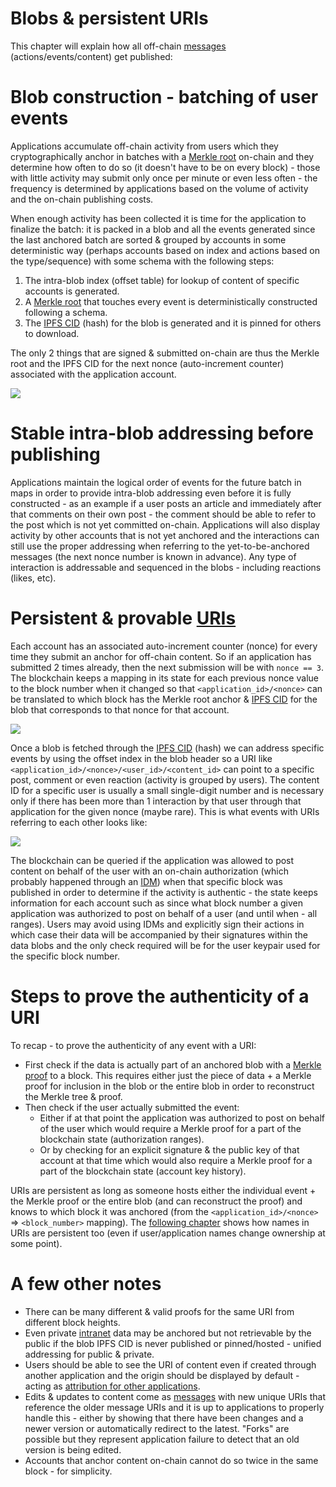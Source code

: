 # Blobs & persistent URIs

This chapter will explain how all off-chain [messages](messages.md) (actions/events/content) get published:

<!-- toc -->

# Blob construction - batching of user events

Applications accumulate off-chain activity from users which they cryptographically anchor in batches with a [Merkle root](https://en.wikipedia.org/wiki/Merkle_tree) on-chain and they determine how often to do so (it doesn't have to be on every block) - those with little activity may submit only once per minute or even less often - the frequency is determined by applications based on the volume of activity and the on-chain publishing costs.

When enough activity has been collected it is time for the application to finalize the batch: it is packed in a blob and all the events generated since the last anchored batch are sorted & grouped by accounts in some deterministic way (perhaps accounts based on index and actions based on the type/sequence) with some schema with the following steps:

1. The intra-blob index (offset table) for lookup of content of specific accounts is generated.
2. A [Merkle root](https://en.wikipedia.org/wiki/Merkle_tree) that touches every event is deterministically constructed following a schema.
3. The [IPFS CID](https://docs.ipfs.io/concepts/content-addressing/) (hash) for the blob is generated and it is pinned for others to download.

The only 2 things that are signed & submitted on-chain are thus the Merkle root and the IPFS CID for the next nonce (auto-increment counter) associated with the application account.

<img src="/img/blob_structure.png"/>

<!-- <object width=100% data="images/blob_structure.svg"></object> -->

# Stable intra-blob addressing before publishing

Applications maintain the logical order of events for the future batch in maps in order to provide intra-blob addressing even before it is fully constructed - as an example if a user posts an article and immediately after that comments on their own post - the comment should be able to refer to the post which is not yet committed on-chain. Applications will also display activity by other accounts that is not yet anchored and the interactions can still use the proper addressing when referring to the yet-to-be-anchored messages (the next nonce number is known in advance). Any type of interaction is addressable and sequenced in the blobs - including reactions (likes, etc).

# Persistent & provable [URIs](https://en.wikipedia.org/wiki/Uniform_Resource_Identifier)

Each account has an associated auto-increment counter (nonce) for every time they submit an anchor for off-chain content. So if an application has submitted 2 times already, then the next submission will be with `nonce == 3`. The blockchain keeps a mapping in its state for each previous nonce value to the block number when it changed so that `<application_id>/<nonce>` can be translated to which block has the Merkle root anchor & [IPFS CID](https://docs.ipfs.io/concepts/content-addressing/) for the blob that corresponds to that nonce for that account.

<!-- The 2 can be extracted from the block. -->

<img src="/img/blob_URI.png"/>

Once a blob is fetched through the [IPFS CID](https://docs.ipfs.io/concepts/content-addressing/) (hash) we can address specific events by using the offset index in the blob header so a URI like `<application_id>/<nonce>/<user_id>/<content_id>` can point to a specific post, comment or even reaction (activity is grouped by users). The content ID for a specific user is usually a small single-digit number and is necessary only if there has been more than 1 interaction by that user through that application for the given nonce (maybe rare). This is what events with URIs referring to each other looks like:

<img src="/img/content_references.png"/>

The blockchain can be queried if the application was allowed to post content on behalf of the user with an on-chain authorization (which probably happened through an [IDM](IDM.md)) when that specific block was published in order to determine if the activity is authentic - the state keeps information for each account such as since what block number a given application was authorized to post on behalf of a user (and until when - all ranges). Users may avoid using IDMs and explicitly sign their actions in which case their data will be accompanied by their signatures within the data blobs and the only check required will be for the user keypair used for the specific block number.

# Steps to prove the authenticity of a URI

To recap - to prove the authenticity of any event with a URI:
- First check if the data is actually part of an anchored blob with a [Merkle proof](https://medium.com/crypto-0-nite/merkle-proofs-explained-6dd429623dc5) to a block. This requires either just the piece of data + a Merkle proof for inclusion in the blob or the entire blob in order to reconstruct the Merkle tree & proof.
- Then check if the user actually submitted the event:
    - Either if at that point the application was authorized to post on behalf of the user which would require a Merkle proof for a part of the blockchain state (authorization ranges).
    - Or by checking for an explicit signature & the public key of that account at that time which would also require a Merkle proof for a part of the blockchain state (account key history).

URIs are persistent as long as someone hosts either the individual event + the Merkle proof or the entire blob (and can reconstruct the proof) and knows to which block it was anchored (from the `<application_id>/<nonce>` => `<block_number>` mapping). The [following chapter](names_and_paths.md) shows how names in URIs are persistent too (even if user/application names change ownership at some point).

# A few other notes

- There can be many different & valid proofs for the same URI from different block heights.
- Even private [intranet](https://en.wikipedia.org/wiki/Intranet) data may be anchored but not retrievable by the public if the blob IPFS CID is never published or pinned/hosted - unified addressing for public & private.
- Users should be able to see the URI of content even if created through another application and the origin should be displayed by default - acting as [attribution for other applications](business_models.md).
- Edits & updates to content come as [messages](messages.md) with new unique URIs that reference the older message URIs and it is up to applications to properly handle this - either by showing that there have been changes and a newer version or automatically redirect to the latest. "Forks" are possible but they represent application failure to detect that an old version is being edited.
- Accounts that anchor content on-chain cannot do so twice in the same block - for simplicity.

<!--

Blob construction is a trivially parallelizable problem

# On proof permanence

One thing to consider is if a user revokes the authorization of an application to post on their behalf retroactively - not just going forward but also invalidating all anchored content & follow/unfollow events for the last couple of days through that application. This would mean that cached Merkle proofs for such invalidated content will no longer be valid and the latest state of the blockchain will refuse to produce new such proofs, but the cached proofs could mislead someone. Retroactive revocation can happen only up to `X` days to limit the scope of changes to cached proofs & what infrastructure would need to handle but still give enough time for anyone to react in case an application has posted fraudulent activity on their behalf - a **mostly theoretical concern**. Proofs for blocks older than `X` days are therefore considered permanent.
-->